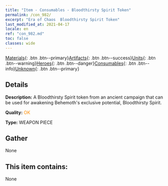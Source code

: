 ```yaml
---
title: "Item - Consumables - Bloodthirsty Spirit Token"
permalink: /con_982/
excerpt: "Era of Chaos  Bloodthirsty Spirit Token"
last_modified_at: 2021-04-17
locale: en
ref: "con_982.md"
toc: false
classes: wide
---
```

 [Materials](/Items/){: .btn .btn--primary}[Artifacts](/Items/Artifacts/){: .btn .btn--success}[Units](/Items/Units/){: .btn .btn--warning}[Heroes](/Items/Heroes/){: .btn .btn--danger}[Consumables](/Items/Consumables/){: .btn .btn--info}[Unknown](/Items/Unknown/){: .btn .btn--primary}

## Details
 **Description:** A Bloodthirsty Spirit token from an ancient campaign that can be used for awakening Behemoth's exclusive potential, Bloodthirsty Spirit.

 **Quality:** <span style="color: #FF8C00">OK</span>

 **Type:** WEAPON PIECE

## Gather

  None

## This item contains:

  None

